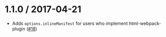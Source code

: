 1.1.0 / 2017-04-21
==================

- Adds `options.inlineManifest` for users who implement html-webpack-plugin ([#18](https://github.com/soundcloud/chunk-manifest-webpack-plugin/pull/18))

